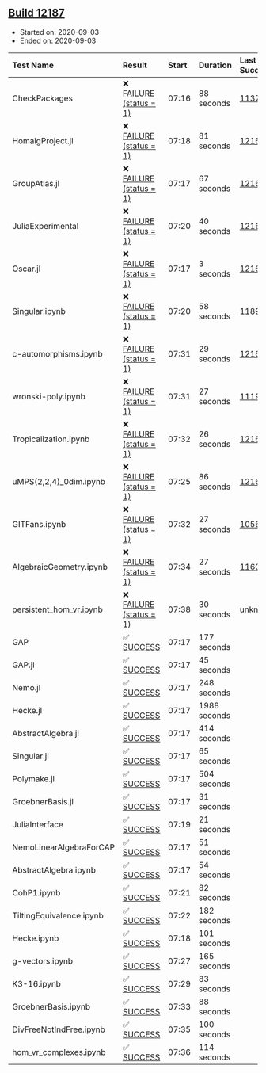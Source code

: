 ## [Build 12187](https://oscarci.mathematik.uni-kl.de/job/oscar/12187/)

* Started on: 2020-09-03
* Ended on: 2020-09-03

| Test Name    | Result | Start | Duration | Last Success | First Failure |
|:-------------|:-------|:------|:---------|:-------------|:--------------|
| CheckPackages | ❌ [FAILURE (status = 1)](https://oscarci.mathematik.uni-kl.de/job/oscar/12187/artifact/logs/build-12187/CheckPackages.log) | 07:16 | 88 seconds | [11376](https://oscarci.mathematik.uni-kl.de/job/oscar/11376/) | [11377](https://oscarci.mathematik.uni-kl.de/job/oscar/11377/) |
| HomalgProject.jl | ❌ [FAILURE (status = 1)](https://oscarci.mathematik.uni-kl.de/job/oscar/12187/artifact/logs/build-12187/HomalgProject.jl.log) | 07:18 | 81 seconds | [12167](https://oscarci.mathematik.uni-kl.de/job/oscar/12167/) | [12168](https://oscarci.mathematik.uni-kl.de/job/oscar/12168/) |
| GroupAtlas.jl | ❌ [FAILURE (status = 1)](https://oscarci.mathematik.uni-kl.de/job/oscar/12187/artifact/logs/build-12187/GroupAtlas.jl.log) | 07:17 | 67 seconds | [12167](https://oscarci.mathematik.uni-kl.de/job/oscar/12167/) | [12168](https://oscarci.mathematik.uni-kl.de/job/oscar/12168/) |
| JuliaExperimental | ❌ [FAILURE (status = 1)](https://oscarci.mathematik.uni-kl.de/job/oscar/12187/artifact/logs/build-12187/JuliaExperimental.log) | 07:20 | 40 seconds | [12167](https://oscarci.mathematik.uni-kl.de/job/oscar/12167/) | [12168](https://oscarci.mathematik.uni-kl.de/job/oscar/12168/) |
| Oscar.jl | ❌ [FAILURE (status = 1)](https://oscarci.mathematik.uni-kl.de/job/oscar/12187/artifact/logs/build-12187/Oscar.jl.log) | 07:17 | 3 seconds | [12167](https://oscarci.mathematik.uni-kl.de/job/oscar/12167/) | [12168](https://oscarci.mathematik.uni-kl.de/job/oscar/12168/) |
| Singular.ipynb | ❌ [FAILURE (status = 1)](https://oscarci.mathematik.uni-kl.de/job/oscar/12187/artifact/logs/build-12187/Singular.ipynb.log) | 07:20 | 58 seconds | [11893](https://oscarci.mathematik.uni-kl.de/job/oscar/11893/) | [11894](https://oscarci.mathematik.uni-kl.de/job/oscar/11894/) |
| c-automorphisms.ipynb | ❌ [FAILURE (status = 1)](https://oscarci.mathematik.uni-kl.de/job/oscar/12187/artifact/logs/build-12187/c-automorphisms.ipynb.log) | 07:31 | 29 seconds | [12167](https://oscarci.mathematik.uni-kl.de/job/oscar/12167/) | [12168](https://oscarci.mathematik.uni-kl.de/job/oscar/12168/) |
| wronski-poly.ipynb | ❌ [FAILURE (status = 1)](https://oscarci.mathematik.uni-kl.de/job/oscar/12187/artifact/logs/build-12187/wronski-poly.ipynb.log) | 07:31 | 27 seconds | [11192](https://oscarci.mathematik.uni-kl.de/job/oscar/11192/) | [11193](https://oscarci.mathematik.uni-kl.de/job/oscar/11193/) |
| Tropicalization.ipynb | ❌ [FAILURE (status = 1)](https://oscarci.mathematik.uni-kl.de/job/oscar/12187/artifact/logs/build-12187/Tropicalization.ipynb.log) | 07:32 | 26 seconds | [12167](https://oscarci.mathematik.uni-kl.de/job/oscar/12167/) | [12168](https://oscarci.mathematik.uni-kl.de/job/oscar/12168/) |
| uMPS(2,2,4)_0dim.ipynb | ❌ [FAILURE (status = 1)](https://oscarci.mathematik.uni-kl.de/job/oscar/12187/artifact/logs/build-12187/uMPS-2-2-4-_0dim.ipynb.log) | 07:25 | 86 seconds | [12167](https://oscarci.mathematik.uni-kl.de/job/oscar/12167/) | [12168](https://oscarci.mathematik.uni-kl.de/job/oscar/12168/) |
| GITFans.ipynb | ❌ [FAILURE (status = 1)](https://oscarci.mathematik.uni-kl.de/job/oscar/12187/artifact/logs/build-12187/GITFans.ipynb.log) | 07:32 | 27 seconds | [10566](https://oscarci.mathematik.uni-kl.de/job/oscar/10566/) | [10567](https://oscarci.mathematik.uni-kl.de/job/oscar/10567/) |
| AlgebraicGeometry.ipynb | ❌ [FAILURE (status = 1)](https://oscarci.mathematik.uni-kl.de/job/oscar/12187/artifact/logs/build-12187/AlgebraicGeometry.ipynb.log) | 07:34 | 27 seconds | [11602](https://oscarci.mathematik.uni-kl.de/job/oscar/11602/) | [11603](https://oscarci.mathematik.uni-kl.de/job/oscar/11603/) |
| persistent_hom_vr.ipynb | ❌ [FAILURE (status = 1)](https://oscarci.mathematik.uni-kl.de/job/oscar/12187/artifact/logs/build-12187/persistent_hom_vr.ipynb.log) | 07:38 | 30 seconds | unknown | unknown |
| GAP | ✅ [SUCCESS](https://oscarci.mathematik.uni-kl.de/job/oscar/12187/artifact/logs/build-12187/GAP.log) | 07:17 | 177 seconds |  |  |
| GAP.jl | ✅ [SUCCESS](https://oscarci.mathematik.uni-kl.de/job/oscar/12187/artifact/logs/build-12187/GAP.jl.log) | 07:17 | 45 seconds |  |  |
| Nemo.jl | ✅ [SUCCESS](https://oscarci.mathematik.uni-kl.de/job/oscar/12187/artifact/logs/build-12187/Nemo.jl.log) | 07:17 | 248 seconds |  |  |
| Hecke.jl | ✅ [SUCCESS](https://oscarci.mathematik.uni-kl.de/job/oscar/12187/artifact/logs/build-12187/Hecke.jl.log) | 07:17 | 1988 seconds |  |  |
| AbstractAlgebra.jl | ✅ [SUCCESS](https://oscarci.mathematik.uni-kl.de/job/oscar/12187/artifact/logs/build-12187/AbstractAlgebra.jl.log) | 07:17 | 414 seconds |  |  |
| Singular.jl | ✅ [SUCCESS](https://oscarci.mathematik.uni-kl.de/job/oscar/12187/artifact/logs/build-12187/Singular.jl.log) | 07:17 | 65 seconds |  |  |
| Polymake.jl | ✅ [SUCCESS](https://oscarci.mathematik.uni-kl.de/job/oscar/12187/artifact/logs/build-12187/Polymake.jl.log) | 07:17 | 504 seconds |  |  |
| GroebnerBasis.jl | ✅ [SUCCESS](https://oscarci.mathematik.uni-kl.de/job/oscar/12187/artifact/logs/build-12187/GroebnerBasis.jl.log) | 07:17 | 31 seconds |  |  |
| JuliaInterface | ✅ [SUCCESS](https://oscarci.mathematik.uni-kl.de/job/oscar/12187/artifact/logs/build-12187/JuliaInterface.log) | 07:19 | 21 seconds |  |  |
| NemoLinearAlgebraForCAP | ✅ [SUCCESS](https://oscarci.mathematik.uni-kl.de/job/oscar/12187/artifact/logs/build-12187/NemoLinearAlgebraForCAP.log) | 07:17 | 51 seconds |  |  |
| AbstractAlgebra.ipynb | ✅ [SUCCESS](https://oscarci.mathematik.uni-kl.de/job/oscar/12187/artifact/logs/build-12187/AbstractAlgebra.ipynb.log) | 07:17 | 54 seconds |  |  |
| CohP1.ipynb | ✅ [SUCCESS](https://oscarci.mathematik.uni-kl.de/job/oscar/12187/artifact/logs/build-12187/CohP1.ipynb.log) | 07:21 | 82 seconds |  |  |
| TiltingEquivalence.ipynb | ✅ [SUCCESS](https://oscarci.mathematik.uni-kl.de/job/oscar/12187/artifact/logs/build-12187/TiltingEquivalence.ipynb.log) | 07:22 | 182 seconds |  |  |
| Hecke.ipynb | ✅ [SUCCESS](https://oscarci.mathematik.uni-kl.de/job/oscar/12187/artifact/logs/build-12187/Hecke.ipynb.log) | 07:18 | 101 seconds |  |  |
| g-vectors.ipynb | ✅ [SUCCESS](https://oscarci.mathematik.uni-kl.de/job/oscar/12187/artifact/logs/build-12187/g-vectors.ipynb.log) | 07:27 | 165 seconds |  |  |
| K3-16.ipynb | ✅ [SUCCESS](https://oscarci.mathematik.uni-kl.de/job/oscar/12187/artifact/logs/build-12187/K3-16.ipynb.log) | 07:29 | 83 seconds |  |  |
| GroebnerBasis.ipynb | ✅ [SUCCESS](https://oscarci.mathematik.uni-kl.de/job/oscar/12187/artifact/logs/build-12187/GroebnerBasis.ipynb.log) | 07:33 | 88 seconds |  |  |
| DivFreeNotIndFree.ipynb | ✅ [SUCCESS](https://oscarci.mathematik.uni-kl.de/job/oscar/12187/artifact/logs/build-12187/DivFreeNotIndFree.ipynb.log) | 07:35 | 100 seconds |  |  |
| hom_vr_complexes.ipynb | ✅ [SUCCESS](https://oscarci.mathematik.uni-kl.de/job/oscar/12187/artifact/logs/build-12187/hom_vr_complexes.ipynb.log) | 07:36 | 114 seconds |  |  |

